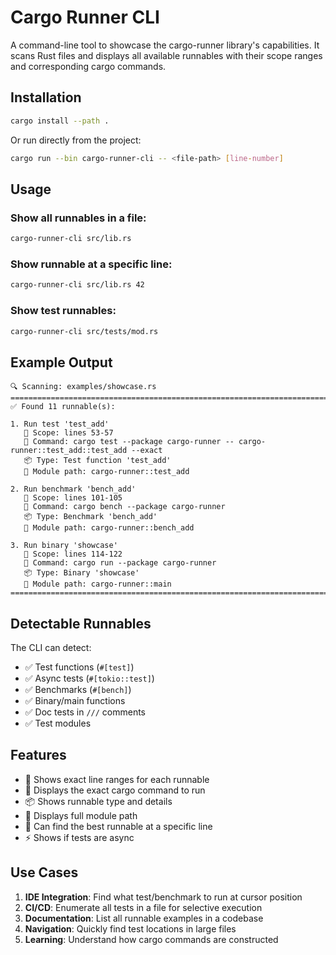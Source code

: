 # Cargo Runner CLI

A command-line tool to showcase the cargo-runner library's capabilities. It scans Rust files and displays all available runnables with their scope ranges and corresponding cargo commands.

## Installation

```bash
cargo install --path .
```

Or run directly from the project:

```bash
cargo run --bin cargo-runner-cli -- <file-path> [line-number]
```

## Usage

### Show all runnables in a file:
```bash
cargo-runner-cli src/lib.rs
```

### Show runnable at a specific line:
```bash
cargo-runner-cli src/lib.rs 42
```

### Show test runnables:
```bash
cargo-runner-cli src/tests/mod.rs
```

## Example Output

```
🔍 Scanning: examples/showcase.rs
================================================================================
✅ Found 11 runnable(s):

1. Run test 'test_add'
   📏 Scope: lines 53-57
   🚀 Command: cargo test --package cargo-runner -- cargo-runner::test_add::test_add --exact
   📦 Type: Test function 'test_add'
   📁 Module path: cargo-runner::test_add

2. Run benchmark 'bench_add'
   📏 Scope: lines 101-105
   🚀 Command: cargo bench --package cargo-runner
   📦 Type: Benchmark 'bench_add'
   📁 Module path: cargo-runner::bench_add

3. Run binary 'showcase'
   📏 Scope: lines 114-122
   🚀 Command: cargo run --package cargo-runner
   📦 Type: Binary 'showcase'
   📁 Module path: cargo-runner::main
================================================================================
```

## Detectable Runnables

The CLI can detect:
- ✅ Test functions (`#[test]`)
- ✅ Async tests (`#[tokio::test]`)
- ✅ Benchmarks (`#[bench]`)
- ✅ Binary/main functions
- ✅ Doc tests in `///` comments
- ✅ Test modules

## Features

- 📏 Shows exact line ranges for each runnable
- 🚀 Displays the exact cargo command to run
- 📦 Shows runnable type and details
- 📁 Displays full module path
- 📍 Can find the best runnable at a specific line
- ⚡ Shows if tests are async

## Use Cases

1. **IDE Integration**: Find what test/benchmark to run at cursor position
2. **CI/CD**: Enumerate all tests in a file for selective execution
3. **Documentation**: List all runnable examples in a codebase
4. **Navigation**: Quickly find test locations in large files
5. **Learning**: Understand how cargo commands are constructed